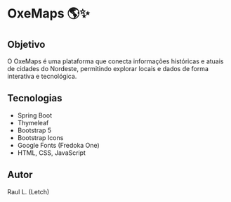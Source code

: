 # OxeMaps 🌎✨

## Objetivo
O OxeMaps é uma plataforma que conecta informações históricas e atuais de cidades do Nordeste, permitindo explorar locais e dados de forma interativa e tecnológica.

## Tecnologias
- Spring Boot  
- Thymeleaf  
- Bootstrap 5  
- Bootstrap Icons  
- Google Fonts (Fredoka One)  
- HTML, CSS, JavaScript  

## Autor
Raul L. (Letch)
